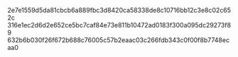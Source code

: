 2e7e1559d5da81cbcb6a889fbc3d8420ca58338de8c10716bb12c3e8c02c652c
316e1ec2d6d2e652ce5bc7caf84e73e811b10472ad0183f300a095dc29273f89
632b6b030f26f672b688c76005c57b2eaac03c266fdb343c0f00f8b7748ecaa0
